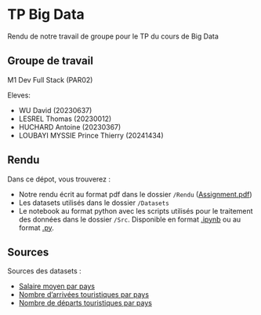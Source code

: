 # TP Big Data
Rendu de notre travail de groupe pour le TP du cours de Big Data

## Groupe de travail
M1 Dev Full Stack (PAR02)

Eleves: 
- WU David (20230637)
- LESREL Thomas (20230012)
- HUCHARD Antoine (20230367)
- LOUBAYI MYSSIE Prince Thierry (20241434)


## Rendu
Dans ce dépot, vous trouverez :
- Notre rendu écrit au format pdf dans le dossier `/Rendu` ([Assignment.pdf](./Rendu/Assignment.pdf))
- Les datasets utilisés dans le dossier `/Datasets`
- Le notebook au format python  avec les scripts utilisés pour le traitement des données dans le dossier `/Src`. Disponible en format [.ipynb](./Src/Intro%20Bigdata.ipynb) ou au format [.py](./Src/Intro%20Bigdata.py).

## Sources
Sources des datasets : 
- [Salaire moyen par pays](https://www.kaggle.com/datasets/zedataweaver/global-salary-data)
- [Nombre d’arrivées touristiques par pays](https://www.kaggle.com/datasets/batrosjamali/most-visited-countries-in-the-world?select=csvData+(1).csv)
- [Nombre de départs touristiques par pays](https://ourworldindata.org/grapher/international-tourist-departures)